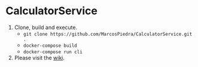 # CalculatorService

1) Clone, build and execute. 
    * `git clone https://github.com/MarcosPiedra/CalculatorService.git .`
    * `docker-compose build`
    * `docker-compose run cli`
3) Please visit the [wiki](https://github.com/MarcosPiedra/CalculatorService/wiki).
